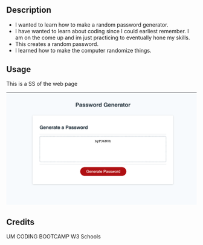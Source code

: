 # <Challenge3-password-gen>

## Description

- I wanted to learn how to make a random password generator.
- I have wanted to learn about coding since I could earliest remember. I am on the come up and im just practicing to eventually hone my skills.
- This creates a random password.
- I learned how to make the computer randomize things.


## Usage

This is a SS of the web page

![picture](/images/password.png)

## Credits

UM CODING BOOTCAMP
W3 Schools


